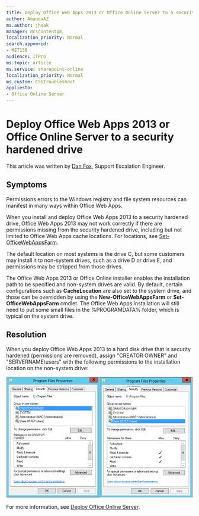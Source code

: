 ```yaml
---
title: Deploy Office Web Apps 2013 or Office Online Server to a security hardened drive
author: AmandaAZ
ms.author: jhaak
manager: dcscontentpm
localization_priority: Normal
search.appverid: 
- MET150
audience: ITPro
ms.topic: article
ms.service: sharepoint-online
localization_priority: Normal
ms.custom: CSSTroubleshoot
appliesto:
- Office Online Server
---
```


# Deploy Office Web Apps 2013 or Office Online Server to a security hardened drive

This article was written by [Dan Fox](https://social.technet.microsoft.com/profile/Dan+F.+-+MSFT), Support Escalation Engineer.

## Symptoms

Permissions errors to the Windows registry and file system resources can manifest in many ways within Office Web Apps.

When you install and deploy Office Web Apps 2013 to a security hardened drive, Office Web Apps 2013 may not work correctly if there are permissions missing from the security hardened drive, including but not limited to Office Web Apps cache locations. For locations, see [Set-OfficeWebAppsFarm](https://docs.microsoft.com/powershell/module/officewebapps/set-officewebappsfarm?view=officewebapps-ps).

The default location on most systems is the drive C, but some customers may install it to non-system drives, such as a drive D or drive E, and permissions may be stripped from those drives.

The Office Web Apps 2013 or Office Online installer enables the installation path to be specified and non-system drives are valid. By default, certain configurations such as **CacheLocation** are also set to the system drive, and those can be overridden by using the **New-OfficeWebAppsFarm** or **Set-OfficeWebAppsFarm** cmdlet. The Office Web Apps installation will still need to put some small files in the %PROGRAMDATA% folder, which is typical on the system drive.

## Resolution

When you deploy Office Web Apps 2013 to a hard disk drive that is security hardened (permissions are removed), assign "CREATOR OWNER" and "SERVERNAME\users" with the following permissions to the installation location on the non-system drive:

![the program files properties](./media/deploy-office-online-server-to-security-hardened-drive/programs-files-properties.png)

For more information, see [Deploy Office Online Server](https://docs.microsoft.com/officeonlineserver/deploy-office-online-server).

